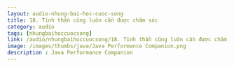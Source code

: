 ```yaml
---
layout: audio-nhung-bai-hoc-cuoc-song
title: 18. Tinh thần cũng luôn cần được chăm sóc 
category: audio
tags: [nhungbaihoccuocsong]
link: /audio/nhungbaihoccuocsong/18. Tinh thần cũng luôn cần được chăm sóc.mp3 
image: /images/thumbs/java/Java Performance Companion.png
description : Java Performance Companion 
---
```












